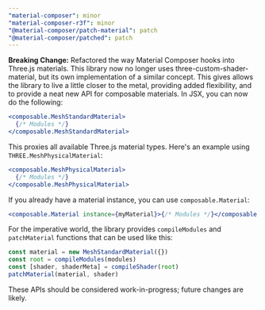 ```yaml
---
"material-composer": minor
"material-composer-r3f": minor
"@material-composer/patch-material": patch
"@material-composer/patched": patch
---
```


**Breaking Change:** Refactored the way Material Composer hooks into Three.js materials. This library now no longer uses three-custom-shader-material, but its own implementation of a similar concept. This gives allows the library to live a little closer to the metal, providing added flexibility, and to provide a neat new API for composable materials. In JSX, you can now do the following:

```jsx
<composable.MeshStandardMaterial>
  {/* Modules */}
</composable.MeshStandardMaterial>
```

This proxies all available Three.js material types. Here's an example using `THREE.MeshPhysicalMaterial`:

```jsx
<composable.MeshPhysicalMaterial>
  {/* Modules */}
</composable.MeshPhysicalMaterial>
```

If you already have a material instance, you can use `composable.Material`:

```jsx
<composable.Material instance={myMaterial}>{/* Modules */}</composable.Material>
```

For the imperative world, the library provides `compileModules` and `patchMaterial` functions that can be used like this:

```js
const material = new MeshStandardMaterial({})
const root = compileModules(modules)
const [shader, shaderMeta] = compileShader(root)
patchMaterial(material, shader)
```

These APIs should be considered work-in-progress; future changes are likely.
